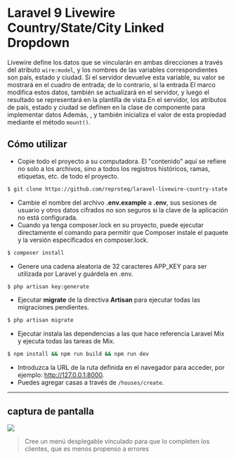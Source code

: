 # Laravel 9 Livewire Country/State/City Linked Dropdown

Livewire define los datos que se vincularán en ambas direcciones a través del atributo `wire:model`, y los nombres de las variables correspondientes son país, estado y ciudad. Si el servidor devuelve esta variable, su valor se mostrará en el cuadro de entrada; de lo contrario, si la entrada El marco modifica estos datos, también se actualizará en el servidor, y luego el resultado se representará en la plantilla de vista.En el servidor, los atributos de país, estado y ciudad se definen en la clase de componente para implementar datos Además, , y también inicializa el valor de esta propiedad mediante el método `mount()`.

## Cómo utilizar
- Copie todo el proyecto a su computadora. El "contenido" aquí se refiere no solo a los archivos, sino a todos los registros históricos, ramas, etiquetas, etc. de todo el proyecto.
````sh
$ git clone https://github.com/reproteq/laravel-livewire-country-state-city-cascading-dropdown.git  [directorio-app]
````
- Cambie el nombre del archivo __.env.example__ a __.env__, sus sesiones de usuario y otros datos cifrados no son seguros si la clave de la aplicación no está configurada.
- Cuando ya tenga composer.lock en su proyecto, puede ejecutar directamente el comando para permitir que Composer instale el paquete y la versión especificados en composer.lock.
````sh
$ composer install
````
- Genere una cadena aleatoria de 32 caracteres APP_KEY para ser utilizada por Laravel y guárdela en .env.
````sh
$ php artisan key:generate
````
- Ejecutar __migrate__ de la directiva __Artisan__ para ejecutar todas las migraciones pendientes.
````sh
$ php artisan migrate
````
- Ejecutar instala las dependencias a las que hace referencia Laravel Mix y ejecuta todas las tareas de Mix.
````sh
$ npm install && npm run build && npm run dev
````
- Introduzca la URL de la ruta definida en el navegador para acceder, por ejemplo: http://127.0.0.1:8000.
- Puedes agregar casas a través de `/houses/create`.

----

## captura de pantalla
![](https://i.imgur.com/rBiwhsg.gif)
> Cree un menú desplegable vinculado para que lo completen los clientes, que es menos propenso a errores
